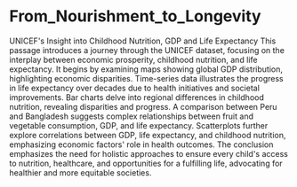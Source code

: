 # From_Nourishment_to_Longevity
UNICEF's Insight into Childhood Nutrition, GDP and Life Expectancy
This passage introduces a journey through the UNICEF dataset, focusing on the interplay between economic prosperity, childhood nutrition, and life expectancy. It begins by examining maps showing global GDP distribution, highlighting economic disparities. Time-series data illustrates the progress in life expectancy over decades due to health initiatives and societal improvements. Bar charts delve into regional differences in childhood nutrition, revealing disparities and progress. A comparison between Peru and Bangladesh suggests complex relationships between fruit and vegetable consumption, GDP, and life expectancy. Scatterplots further explore correlations between GDP, life expectancy, and childhood nutrition, emphasizing economic factors' role in health outcomes. The conclusion emphasizes the need for holistic approaches to ensure every child's access to nutrition, healthcare, and opportunities for a fulfilling life, advocating for healthier and more equitable societies.
